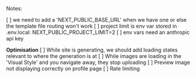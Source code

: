 Notes:

[ ] we need to add a 'NEXT_PUBLIC_BASE_URL' when we have one or else the template file routing won't work
[ ] project limit is env var stored in .env.local: NEXT_PUBLIC_PROJECT_LIMIT=2
[ ] env vars need an anthropic api key

**Optimisation**
[ ] While site is generating, we should add loading states relevant to where the generation is at
[ ] While images are loading in the 'Visual Style' and you navigate away, they stop uploading
[ ] Preview image not displaying correctly on profile page
[ ] Rate limiting
